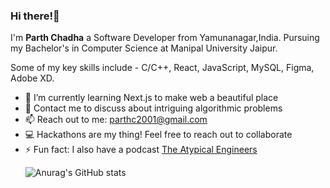 ### Hi there!👋

I'm <b>Parth Chadha</b> a Software Developer from Yamunanagar,India. Pursuing my Bachelor's in Computer Science at Manipal University Jaipur.

Some of my key skills include - C/C++, React, JavaScript, MySQL, Figma, Adobe XD.

<ul>
<li> 🌱 I’m currently learning Next.js to make web a beautiful place
<li> 💬 Contact me to discuss about intriguing algorithmic problems
<li> 📫 Reach out to me: <a href = "mailto:parthc2001@gmail.com">parthc2001@gmail.com</a> 
<li> 💻 Hackathons are my thing! Feel free to reach out to collaborate
<li> ⚡ Fun fact: I also have a podcast <a href = "https://www.youtube.com/channel/UCJvVA8r2GbxTFInv72ELUZg">The Atypical Engineers</a>
  
![Anurag's GitHub stats](https://github-readme-stats.vercel.app/api?username=Itsme-Parth&show_icons=true&theme=radical)


<!--
**Itsme-Parth/Itsme-Parth** is a ✨ _special_ ✨ repository because its `README.md` (this file) appears on your GitHub profile.

Here are some ideas to get you started:

- 🔭 I’m currently working on ...
- 🌱 I’m currently learning ...
- 👯 I’m looking to collaborate on ...
- 🤔 I’m looking for help with ...
- 💬 Ask me about ...
- 📫 How to reach me: ...
- 😄 Pronouns: ...
- ⚡ Fun fact: ...
-->
